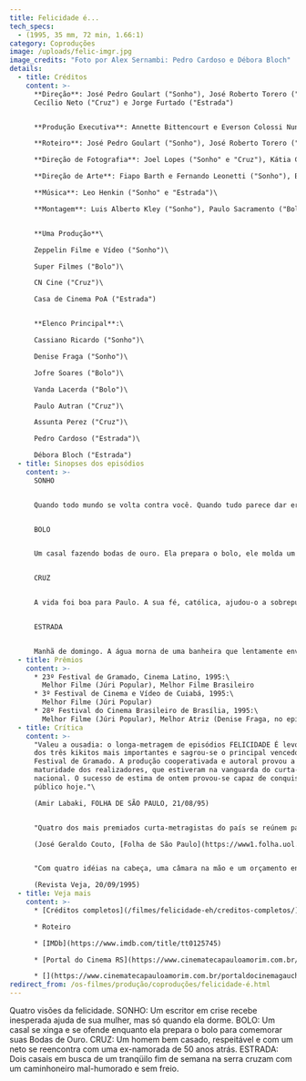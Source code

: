 ```yaml
---
title: Felicidade é...
tech_specs:
  - (1995, 35 mm, 72 min, 1.66:1)
category: Coproduções
image: /uploads/felic-imgr.jpg
image_credits: "Foto por Alex Sernambi: Pedro Cardoso e Débora Bloch"
details:
  - title: Créditos
    content: >-
      **Direção**: José Pedro Goulart ("Sonho"), José Roberto Torero ("Bolo"),
      Cecílio Neto ("Cruz") e Jorge Furtado ("Estrada")


      **Produção Executiva**: Annette Bittencourt e Everson Colossi Nunes ("Sonho"), Zita Carvalhosa ("Bolo"), Cecílio Neto ("Cruz"), Nora Goulart e Luciana Tomasi ("Estrada")\

      **Roteiro**: José Pedro Goulart ("Sonho"), José Roberto Torero ("Bolo"), Cecílio Neto ("Cruz") e Jorge Furtado ("Estrada")\

      **Direção de Fotografia**: Joel Lopes ("Sonho" e "Cruz"), Kátia Coelho ("Bolo"), Alex Sernambi ("Estrada")\

      **Direção de Arte**: Fiapo Barth e Fernando Leonetti ("Sonho"), Billy Castilho ("Bolo"), Fiapo Barth ("Estrada")\

      **Música**: Leo Henkin ("Sonho" e "Estrada")\

      **Montagem**: Luis Alberto Kley ("Sonho"), Paulo Sacramento ("Bolo"), Cristina Amaral ("Cruz"), Giba Assis Brasil ("Estrada")


      **Uma Produção**\

      Zeppelin Filme e Vídeo ("Sonho")\

      Super Filmes ("Bolo")\

      CN Cine ("Cruz")\

      Casa de Cinema PoA ("Estrada")


      **Elenco Principal**:\

      Cassiano Ricardo ("Sonho")\

      Denise Fraga ("Sonho")\

      Jofre Soares ("Bolo")\

      Vanda Lacerda ("Bolo")\

      Paulo Autran ("Cruz")\

      Assunta Perez ("Cruz")\

      Pedro Cardoso ("Estrada")\

      Débora Bloch ("Estrada")
  - title: Sinopses dos episódios
    content: >-
      SONHO


      Quando todo mundo se volta contra você. Quando tudo parece dar errado e nada do que você faz funciona. Quando você sente que algo está se perdendo e não consegue reagir. É bom que você tenha alguém que lhe ajude.


      BOLO


      Um casal fazendo bodas de ouro. Ela prepara o bolo, ele molda um pedaço de madeira. Os dois se xingam e se ofendem. Felicidade pode ser apenas você ter alguém a quem humilhar. Felicidade pode ser apenas você não estar sozinho.


      CRUZ


      A vida foi boa para Paulo. A sua fé, católica, ajudou-o a sobrepujar as adversidades e permitiu-lhe construir uma linda família, uma posição social respeitável e uma vida confortável. Porém, algo aconteceu na vida de Paulo 50 anos atrás. Hoje é domingo, dia da missa. Antes da hora da missa ele vai se defrontar com este fantasma de 50 anos atrás. Ele vai ter que decidir entre a fé e a razão.


      ESTRADA


      Manhã de domingo. A água morna de uma banheira que lentamente envolve o corpo da mulher amada. Sexo. Velhos amigos. Novos amores. Jogar conversa fora. Café com leite e um pãozinho quente com manteiga. Férias remuneradas. Pequenos prazeres. Uma casa na serra. Pitangas. Uma estrada asfaltada. Sol nos plátanos. Trabalho. E muitos planos. Você acredita no Destino?
  - title: Prêmios
    content: >-
      * 23º Festival de Gramado, Cinema Latino, 1995:\
        Melhor Filme (Júri Popular), Melhor Filme Brasileiro
      * 3º Festival de Cinema e Vídeo de Cuiabá, 1995:\
        Melhor Filme (Júri Popular)
      * 28º Festival do Cinema Brasileiro de Brasília, 1995:\
        Melhor Filme (Júri Popular), Melhor Atriz (Denise Fraga, no episódio SONHO)
  - title: Crítica
    content: >-
      "Valeu a ousadia: o longa-metragem de episódios FELICIDADE É levou dois
      dos três kikitos mais importantes e sagrou-se o principal vencedor do 23º
      Festival de Gramado. A produção cooperativada e autoral provou a
      maturidade dos realizadores, que estiveram na vanguarda do curta-metragem
      nacional. O sucesso de estima de ontem provou-se capaz de conquistar o
      público hoje."\

      (Amir Labaki, FOLHA DE SÃO PAULO, 21/08/95)


      "Quatro dos mais premiados curta-metragistas do país se reúnem para fazer um longa-metragem de episódios. (...) Tudo somado, "A Felicidade É..." não deixa de ser um bom filme, com alguns momentos inspirados, como o genial desfecho do sonho maluco do primeiro episódio, ou os hilários planos de Pedro Cardoso para suas férias no campo ("Quero ficar deprimido uma hora, mais ou menos"). Além disso, é sempre um prazer ver em cena, bem dirigidos, atores como Jofre Soares e Paulo Autran. Mas a felicidade é mais que isso."\

      (José Geraldo Couto, [Folha de São Paulo](https://www1.folha.uol.com.br/fsp/1995/9/15/ilustrada/22.html), 15/09/1995)


      "Com quatro idéias na cabeça, uma câmara na mão e um orçamento enxuto, um quarteto de cineastas enfim conseguiu realizar o sonho dourado do cinema brasileiro: fazer um longa-metragem. (...) De longe, o melhor episódio é Estrada, roteirizado e dirigido por Jorge Furtado. Para a tela grande, Furtado recriou o charme e a frivolidade de dois jovens casais de classe média alta brasileira que planejam seus passatempos para um final de semana campestre. Enquanto isso, em rota de colisão com eles, trafega um caminhoneiro feio, sujo, malvado, carregando sucata e xingando palavrões. No cruzamento fugaz de destinos tão díspares, Furtado condiciona a felicidade à sorte. Acaba fazendo um belo curta".\

      (Revista Veja, 20/09/1995)
  - title: Veja mais
    content: >-
      * [Créditos completos](/filmes/felicidade-eh/creditos-completos/)

      * Roteiro

      * [IMDb](https://www.imdb.com/title/tt0125745)

      * [Portal do Cinema RS](https://www.cinematecapauloamorim.com.br/portaldocinemagaucho/310/felicidade-e)

      * [](https://www.cinematecapauloamorim.com.br/portaldocinemagaucho/310/felicidade-e)[Letterboxd](https://letterboxd.com/film/felicidade-e/)
redirect_from: /os-filmes/produção/coproduções/felicidade-é.html
---
```

Quatro visões da felicidade. SONHO: Um escritor em crise recebe inesperada ajuda de sua mulher, mas só quando ela dorme. BOLO: Um casal se xinga e se ofende enquanto ela prepara o bolo para comemorar suas Bodas de Ouro. CRUZ: Um homem bem casado, respeitável e com um neto se reencontra com uma ex-namorada de 50 anos atrás. ESTRADA: Dois casais em busca de um tranqüilo fim de semana na serra cruzam com um caminhoneiro mal-humorado e sem freio.